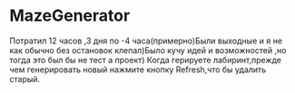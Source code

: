 # MazeGenerator

Потратил 12 часов ,3 дня по -4 часа(примерно)Были выходные и я не как обычно без остановок клепал)Было кучу идей и возможностей ,но тогда это был бы не тест а проект)
Когда герируете лабиринт,прежде чем генерировать новый нажмите кнопку Refresh,что бы удалить старый.
